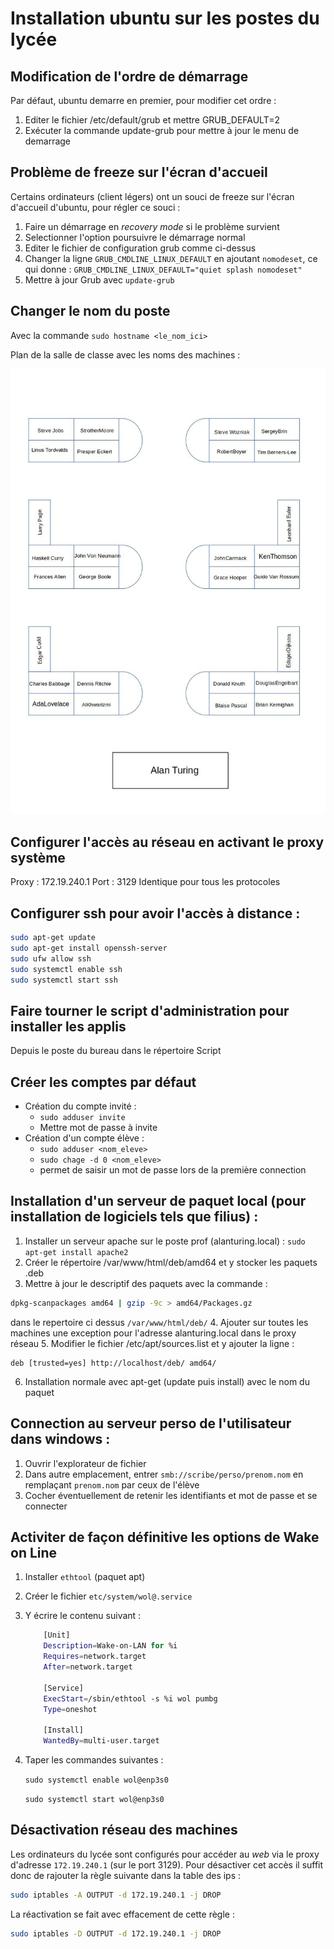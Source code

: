 # Installation ubuntu sur les postes du lycée

## Modification de l'ordre de démarrage
Par défaut, ubuntu demarre en premier, pour modifier cet ordre :

1. Editer le fichier /etc/default/grub et mettre GRUB_DEFAULT=2 
2. Exécuter la commande update-grub pour mettre à jour le menu de demarrage

## Problème de freeze sur l'écran d'accueil
Certains ordinateurs (client légers) ont un souci de freeze sur l'écran d'accueil d'ubuntu, pour régler ce souci :

1. Faire un démarrage en *recovery mode* si le problème survient
2. Selectionner l'option poursuivre le démarrage normal
3. Editer le fichier de configuration grub comme ci-dessus
4. Changer la ligne `GRUB_CMDLINE_LINUX_DEFAULT` en ajoutant `nomodeset`, ce qui donne :
`GRUB_CMDLINE_LINUX_DEFAULT="quiet splash nomodeset"`
5. Mettre à jour Grub avec `update-grub`

## Changer le nom du poste
Avec la commande `sudo hostname <le_nom_ici>`

Plan de la salle de classe avec les noms des machines :

![Plan 7.21](plan-721.jpg)

## Configurer l'accès au réseau en activant le proxy système
Proxy : 172.19.240.1
Port : 3129
Identique pour tous les protocoles

## Configurer ssh pour avoir l'accès à distance :

```bash
sudo apt-get update
sudo apt-get install openssh-server
sudo ufw allow ssh
sudo systemctl enable ssh
sudo systemctl start ssh
```

## Faire tourner le script d'administration pour installer les applis
Depuis le poste du bureau dans le répertoire Script

## Créer les comptes par défaut
* Création du compte invité :
    * `sudo adduser invite` 
    * Mettre mot de passe à invite
* Création d'un compte élève :
    * `sudo adduser <nom_eleve>` 
    * `sudo chage -d 0 <nom_eleve>`
    * permet de saisir un mot de passe lors de la première connection

## Installation d'un serveur de paquet local (pour installation de logiciels tels que filius) :
1. Installer un serveur apache sur le poste prof (alanturing.local) : `sudo apt-get install apache2`
2. Créer le répertoire /var/www/html/deb/amd64 et y stocker les paquets .deb
3. Mettre à jour le descriptif des paquets avec la commande : 
```sh
dpkg-scanpackages amd64 | gzip -9c > amd64/Packages.gz
```
dans le repertoire ci dessus `/var/www/html/deb/`
4. Ajouter sur toutes les machines une exception pour l'adresse alanturing.local dans le proxy réseau
5. Modifier le fichier /etc/apt/sources.list et y ajouter la ligne : 
```
deb [trusted=yes] http://localhost/deb/ amd64/
```
6. Installation normale avec apt-get (update puis install) avec le nom du paquet

## Connection au serveur perso de l'utilisateur dans windows :
1. Ouvrir l'explorateur de fichier
2. Dans autre emplacement, entrer `smb://scribe/perso/prenom.nom` en remplaçant `prenom.nom` par ceux de l'élève
3. Cocher éventuellement de retenir les identifiants et mot de passe et se connecter

## Activiter de façon définitive les options de Wake on Line
1. Installer `ethtool` (paquet apt)
2. Créer le fichier `etc/system/wol@.service`
3. Y écrire le contenu suivant :
    ```bash
        [Unit]
        Description=Wake-on-LAN for %i
        Requires=network.target
        After=network.target

        [Service]
        ExecStart=/sbin/ethtool -s %i wol pumbg
        Type=oneshot

        [Install]
        WantedBy=multi-user.target
    ```
4. Taper les commandes suivantes :

    `sudo systemctl enable wol@enp3s0`
    
    `sudo systemctl start wol@enp3s0`


## Désactivation réseau des machines
Les ordinateurs du lycée sont configurés pour accéder au *web* via le proxy d'adresse `172.19.240.1` (sur le port 3129).
Pour désactiver cet accès il suffit donc de rajouter la règle suivante dans la table des ips :
```sh
sudo iptables -A OUTPUT -d 172.19.240.1 -j DROP
```
La réactivation se fait avec effacement de cette règle :
```sh
sudo iptables -D OUTPUT -d 172.19.240.1 -j DROP
```

